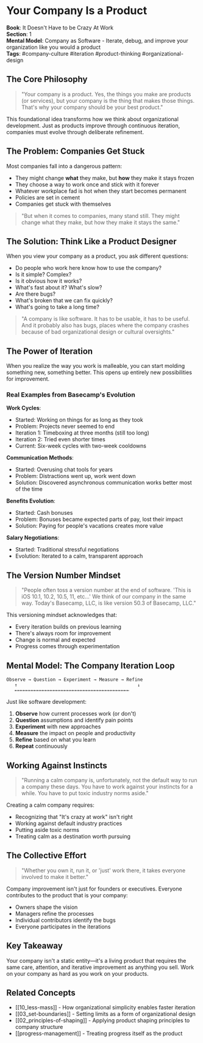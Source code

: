 # Your Company Is a Product

**Book**: It Doesn't Have to be Crazy At Work  
**Section**: 1  
**Mental Model**: Company as Software - Iterate, debug, and improve your organization like you would a product  
**Tags**: #company-culture #iteration #product-thinking #organizational-design

## The Core Philosophy

> "Your company is a product. Yes, the things you make are products (or services), but your company is the thing that makes those things. That's why your company should be your best product."

This foundational idea transforms how we think about organizational development. Just as products improve through continuous iteration, companies must evolve through deliberate refinement.

## The Problem: Companies Get Stuck

Most companies fall into a dangerous pattern:
- They might change **what** they make, but **how** they make it stays frozen
- They choose a way to work once and stick with it forever
- Whatever workplace fad is hot when they start becomes permanent
- Policies are set in cement
- Companies get stuck with themselves

> "But when it comes to companies, many stand still. They might change what they make, but how they make it stays the same."

## The Solution: Think Like a Product Designer

When you view your company as a product, you ask different questions:
- Do people who work here know how to use the company?
- Is it simple? Complex?
- Is it obvious how it works?
- What's fast about it? What's slow?
- Are there bugs?
- What's broken that we can fix quickly?
- What's going to take a long time?

> "A company is like software. It has to be usable, it has to be useful. And it probably also has bugs, places where the company crashes because of bad organizational design or cultural oversights."

## The Power of Iteration

When you realize the way you work is malleable, you can start molding something new, something better. This opens up entirely new possibilities for improvement.

### Real Examples from Basecamp's Evolution

**Work Cycles**: 
- Started: Working on things for as long as they took
- Problem: Projects never seemed to end
- Iteration 1: Timeboxing at three months (still too long)
- Iteration 2: Tried even shorter times
- Current: Six-week cycles with two-week cooldowns

**Communication Methods**:
- Started: Overusing chat tools for years
- Problem: Distractions went up, work went down
- Solution: Discovered asynchronous communication works better most of the time

**Benefits Evolution**:
- Started: Cash bonuses
- Problem: Bonuses became expected parts of pay, lost their impact
- Solution: Paying for people's vacations creates more value

**Salary Negotiations**:
- Started: Traditional stressful negotiations
- Evolution: Iterated to a calm, transparent approach

## The Version Number Mindset

> "People often toss a version number at the end of software. 'This is iOS 10.1, 10.2, 10.5, 11, etc...' We think of our company in the same way. Today's Basecamp, LLC, is like version 50.3 of Basecamp, LLC."

This versioning mindset acknowledges that:
- Every iteration builds on previous learning
- There's always room for improvement
- Change is normal and expected
- Progress comes through experimentation

## Mental Model: The Company Iteration Loop

```
Observe → Question → Experiment → Measure → Refine
   ↑                                            ↓
   ←←←←←←←←←←←←←←←←←←←←←←←←←←←←←←←←←←←←←←←←←←
```

Just like software development:
1. **Observe** how current processes work (or don't)
2. **Question** assumptions and identify pain points
3. **Experiment** with new approaches
4. **Measure** the impact on people and productivity
5. **Refine** based on what you learn
6. **Repeat** continuously

## Working Against Instincts

> "Running a calm company is, unfortunately, not the default way to run a company these days. You have to work against your instincts for a while. You have to put toxic industry norms aside."

Creating a calm company requires:
- Recognizing that "It's crazy at work" isn't right
- Working against default industry practices
- Putting aside toxic norms
- Treating calm as a destination worth pursuing

## The Collective Effort

> "Whether you own it, run it, or 'just' work there, it takes everyone involved to make it better."

Company improvement isn't just for founders or executives. Everyone contributes to the product that is your company:
- Owners shape the vision
- Managers refine the processes
- Individual contributors identify the bugs
- Everyone participates in the iterations

## Key Takeaway

Your company isn't a static entity—it's a living product that requires the same care, attention, and iterative improvement as anything you sell. Work on your company as hard as you work on your products.

## Related Concepts
- [[10_less-mass]] - How organizational simplicity enables faster iteration
- [[03_set-boundaries]] - Setting limits as a form of organizational design
- [[02_principles-of-shaping]] - Applying product shaping principles to company structure
- [[progress-management]] - Treating progress itself as the product